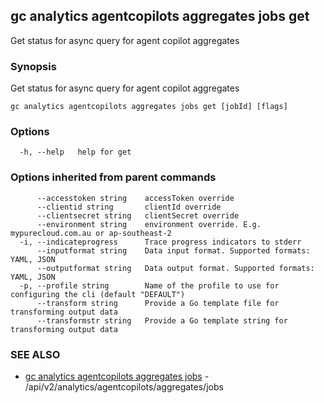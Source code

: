 ## gc analytics agentcopilots aggregates jobs get

Get status for async query for agent copilot aggregates

### Synopsis

Get status for async query for agent copilot aggregates

```
gc analytics agentcopilots aggregates jobs get [jobId] [flags]
```

### Options

```
  -h, --help   help for get
```

### Options inherited from parent commands

```
      --accesstoken string    accessToken override
      --clientid string       clientId override
      --clientsecret string   clientSecret override
      --environment string    environment override. E.g. mypurecloud.com.au or ap-southeast-2
  -i, --indicateprogress      Trace progress indicators to stderr
      --inputformat string    Data input format. Supported formats: YAML, JSON
      --outputformat string   Data output format. Supported formats: YAML, JSON
  -p, --profile string        Name of the profile to use for configuring the cli (default "DEFAULT")
      --transform string      Provide a Go template file for transforming output data
      --transformstr string   Provide a Go template string for transforming output data
```

### SEE ALSO

* [gc analytics agentcopilots aggregates jobs](gc_analytics_agentcopilots_aggregates_jobs.html)	 - /api/v2/analytics/agentcopilots/aggregates/jobs


